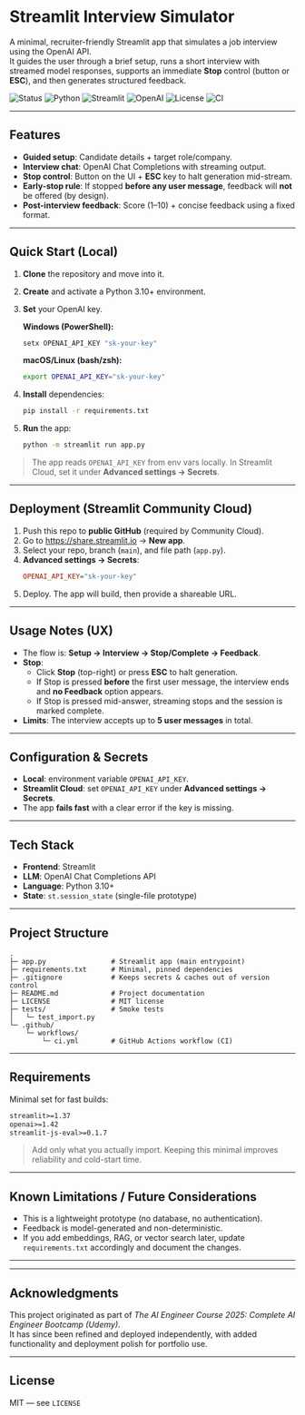 # Streamlit Interview Simulator

A minimal, recruiter-friendly Streamlit app that simulates a job interview using the OpenAI API.  
It guides the user through a brief setup, runs a short interview with streamed model responses, supports an immediate **Stop** control (button or **ESC**), and then generates structured feedback.

![Status](https://img.shields.io/badge/status-active-success)
![Python](https://img.shields.io/badge/Python-3.10+-blue)
![Streamlit](https://img.shields.io/badge/Streamlit-1.37+-red)
![OpenAI](https://img.shields.io/badge/OpenAI-Chat_Completions-black)
![License](https://img.shields.io/badge/License-MIT-lightgrey)
![CI](https://github.com/dmtr-karan/streamlit-interview-simulator/actions/workflows/ci.yml/badge.svg)


---

## Features

- **Guided setup**: Candidate details + target role/company.
- **Interview chat**: OpenAI Chat Completions with streaming output.
- **Stop control**: Button on the UI + **ESC** key to halt generation mid-stream.
- **Early-stop rule**: If stopped **before any user message**, feedback will **not** be offered (by design).
- **Post-interview feedback**: Score (1–10) + concise feedback using a fixed format.

---

## Quick Start (Local)

1. **Clone** the repository and move into it.
2. **Create** and activate a Python 3.10+ environment.
3. **Set** your OpenAI key.

   **Windows (PowerShell):**
   ```bash
   setx OPENAI_API_KEY "sk-your-key"
   ```

   **macOS/Linux (bash/zsh):**
   ```bash
   export OPENAI_API_KEY="sk-your-key"
   ```

4. **Install** dependencies:
   ```bash
   pip install -r requirements.txt
   ```

5. **Run** the app:
   ```bash
   python -m streamlit run app.py
   ```

> The app reads `OPENAI_API_KEY` from env vars locally. In Streamlit Cloud, set it under **Advanced settings → Secrets**.

---

## Deployment (Streamlit Community Cloud)

1. Push this repo to **public GitHub** (required by Community Cloud).
2. Go to https://share.streamlit.io → **New app**.
3. Select your repo, branch (`main`), and file path (`app.py`).
4. **Advanced settings → Secrets**:
   ```ini
   OPENAI_API_KEY="sk-your-key"
   ```
5. Deploy. The app will build, then provide a shareable URL.

---

## Usage Notes (UX)

- The flow is: **Setup → Interview → Stop/Complete → Feedback**.
- **Stop**:
  - Click **Stop** (top-right) or press **ESC** to halt generation.
  - If Stop is pressed **before** the first user message, the interview ends and **no Feedback** option appears.
  - If Stop is pressed mid-answer, streaming stops and the session is marked complete.
- **Limits**: The interview accepts up to **5 user messages** in total.

---

## Configuration & Secrets

- **Local**: environment variable `OPENAI_API_KEY`.
- **Streamlit Cloud**: set `OPENAI_API_KEY` under **Advanced settings → Secrets**.
- The app **fails fast** with a clear error if the key is missing.

---

## Tech Stack

- **Frontend**: Streamlit  
- **LLM**: OpenAI Chat Completions API  
- **Language**: Python 3.10+  
- **State**: `st.session_state` (single-file prototype)

---

## Project Structure

```
.
├─ app.py                # Streamlit app (main entrypoint)
├─ requirements.txt      # Minimal, pinned dependencies
├─ .gitignore            # Keeps secrets & caches out of version control
├─ README.md             # Project documentation
├─ LICENSE               # MIT license
├─ tests/                # Smoke tests
│   └─ test_import.py
└─ .github/
    └─ workflows/
        └─ ci.yml        # GitHub Actions workflow (CI)
```


---

## Requirements

Minimal set for fast builds:

```txt
streamlit>=1.37
openai>=1.42
streamlit-js-eval>=0.1.7
```

> Add only what you actually import. Keeping this minimal improves reliability and cold-start time.

---

## Known Limitations / Future Considerations

- This is a lightweight prototype (no database, no authentication).
- Feedback is model-generated and non-deterministic.
- If you add embeddings, RAG, or vector search later, update `requirements.txt` accordingly and document the changes.

---

---

## Acknowledgments

This project originated as part of *The AI Engineer Course 2025: Complete AI Engineer Bootcamp (Udemy)*.  
It has since been refined and deployed independently, with added functionality and deployment polish for portfolio use.

---

## License

MIT — see `LICENSE`
